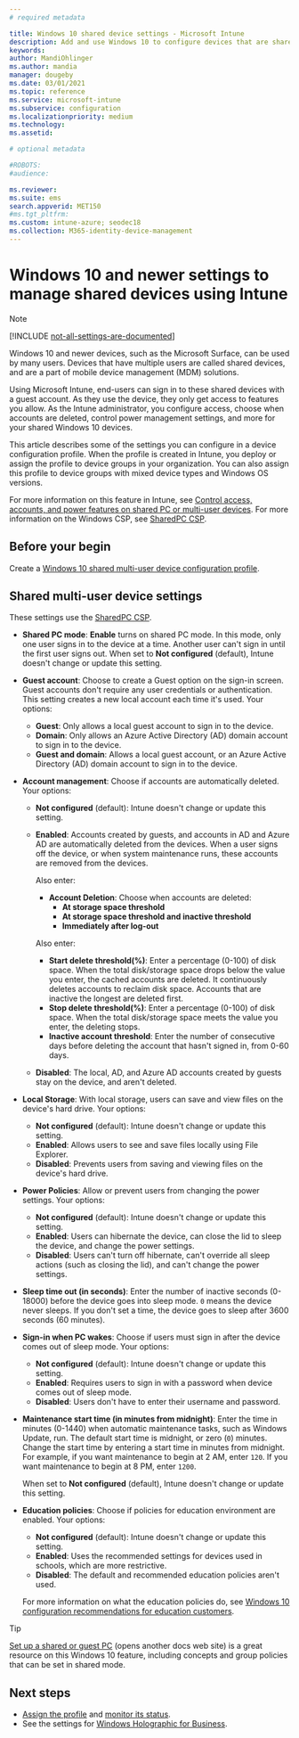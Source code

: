 ```yaml
---
# required metadata

title: Windows 10 shared device settings - Microsoft Intune
description: Add and use Windows 10 to configure devices that are shared, or used by multiple users in Microsoft Intune. See a list of all the settings and what they do on the devices, including Microsoft Surface. Control guest accounts, manage accounts and delete inactive accounts, allow or prevent saving to local storage, set power and sleep options, choose when updates are installed, and use devices in education environments in a device configuration profile.
keywords:
author: MandiOhlinger
ms.author: mandia
manager: dougeby
ms.date: 03/01/2021
ms.topic: reference
ms.service: microsoft-intune
ms.subservice: configuration
ms.localizationpriority: medium
ms.technology:
ms.assetid:

# optional metadata

#ROBOTS:
#audience:

ms.reviewer:
ms.suite: ems
search.appverid: MET150
#ms.tgt_pltfrm:
ms.custom: intune-azure; seodec18
ms.collection: M365-identity-device-management
---
```


# Windows 10 and newer settings to manage shared devices using Intune

> [!NOTE]
> [!INCLUDE [not-all-settings-are-documented](../includes/not-all-settings-are-documented.md)]

Windows 10 and newer devices, such as the Microsoft Surface, can be used by many users. Devices that have multiple users are called shared devices, and are a part of mobile device management (MDM) solutions.

Using Microsoft Intune, end-users can sign in to these shared devices with a guest account. As they use the device, they only get access to features you allow. As the Intune administrator, you configure access, choose when accounts are deleted, control power management settings, and more for your shared Windows 10 devices.

This article describes some of the settings you can configure in a device configuration profile. When the profile is created in Intune, you deploy or assign the profile to device groups in your organization. You can also assign this profile to device groups with mixed device types and Windows OS versions.

For more information on this feature in Intune, see [Control access, accounts, and power features on shared PC or multi-user devices](shared-user-device-settings.md). For more information on the Windows CSP, see [SharedPC CSP](/windows/client-management/mdm/sharedpc-csp).

## Before your begin

Create a [Windows 10 shared multi-user device configuration profile](shared-user-device-settings.md).

## Shared multi-user device settings

These settings use the [SharedPC CSP](/windows/client-management/mdm/sharedpc-csp).

- **Shared PC mode**: **Enable** turns on shared PC mode. In this mode, only one user signs in to the device at a time. Another user can't sign in until the first user signs out. When set to **Not configured** (default), Intune doesn't change or update this setting.
- **Guest account**: Choose to create a Guest option on the sign-in screen. Guest accounts don't require any user credentials or authentication. This setting creates a new local account each time it's used. Your options:
  - **Guest**: Only allows a local guest account to sign in to the device.
  - **Domain**: Only allows an Azure Active Directory (AD) domain account to sign in to the device.
  - **Guest and domain**: Allows a local guest account, or an Azure Active Directory (AD) domain account to sign in to the device.
- **Account management**: Choose if accounts are automatically deleted. Your options:
  - **Not configured** (default): Intune doesn't change or update this setting.
  - **Enabled**: Accounts created by guests, and accounts in AD and Azure AD are automatically deleted from the devices. When a user signs off the device, or when system maintenance runs, these accounts are removed from the devices.

    Also enter:

    - **Account Deletion**: Choose when accounts are deleted:
      - **At storage space threshold**
      - **At storage space threshold and inactive threshold**
      - **Immediately after log-out**

    Also enter:

    - **Start delete threshold(%)**: Enter a percentage (0-100) of disk space. When the total disk/storage space drops below the value you enter, the cached accounts are deleted. It continuously deletes accounts to reclaim disk space. Accounts that are inactive the longest are deleted first.
    - **Stop delete threshold(%)**: Enter a percentage (0-100) of disk space. When the total disk/storage space meets the value you enter, the deleting stops.
    - **Inactive account threshold**: Enter the number of consecutive days before deleting the account that hasn't signed in, from 0-60 days.

  - **Disabled**: The local, AD, and Azure AD accounts created by guests stay on the device, and aren't deleted.

- **Local Storage**: With local storage, users can save and view files on the device's hard drive. Your options:
  - **Not configured** (default): Intune doesn't change or update this setting.
  - **Enabled**: Allows users to see and save files locally using File Explorer.
  - **Disabled**: Prevents users from saving and viewing files on the device's hard drive.

- **Power Policies**: Allow or prevent users from changing the power settings. Your options:
  - **Not configured** (default): Intune doesn't change or update this setting.
  - **Enabled**: Users can hibernate the device, can close the lid to sleep the device, and change the power settings.
  - **Disabled**: Users can't turn off hibernate, can't override all sleep actions (such as closing the lid), and can't change the power settings.

- **Sleep time out (in seconds)**: Enter the number of inactive seconds (0-18000) before the device goes into sleep mode. `0` means the device never sleeps. If you don't set a time, the device goes to sleep after 3600 seconds (60 minutes).

- **Sign-in when PC wakes**: Choose if users must sign in after the device comes out of sleep mode. Your options:
  - **Not configured** (default): Intune doesn't change or update this setting.
  - **Enabled**: Requires users to sign in with a password when device comes out of sleep mode.
  - **Disabled**: Users don't have to enter their username and password.

- **Maintenance start time (in minutes from midnight)**: Enter the time in minutes (0-1440) when automatic maintenance tasks, such as Windows Update, run. The default start time is midnight, or zero (`0`) minutes. Change the start time by entering a start time in minutes from midnight. For example, if you want maintenance to begin at 2 AM, enter `120`. If you want maintenance to begin at 8 PM, enter `1200`.

  When set to **Not configured** (default), Intune doesn't change or update this setting.

- **Education policies**: Choose if policies for education environment are enabled. Your options:
  - **Not configured** (default): Intune doesn't change or update this setting.
  - **Enabled**: Uses the recommended settings for devices used in schools, which are more restrictive.
  - **Disabled**: The default and recommended education policies aren't used.

  For more information on what the education policies do, see [Windows 10 configuration recommendations for education customers](/education/windows/configure-windows-for-education).

> [!TIP]
> [Set up a shared or guest PC](/windows/configuration/set-up-shared-or-guest-pc) (opens another docs web site) is a great resource on this Windows 10 feature, including concepts and group policies that can be set in shared mode.

## Next steps

- [Assign the profile](device-profile-assign.md) and [monitor its status](device-profile-monitor.md).
- See the settings for [Windows Holographic for Business](shared-user-device-settings-windows-holographic.md).
